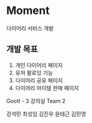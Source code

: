 # Moment
다이어리 서비스 개발

## 개발 목표

1. 개인 다이어리 페이지
2. 유저 팔로잉 기능
3. 다이어리 공유 페이지
4. 다이어리 아이템 판매 페이지

Goott - 3 강의실
Team 2

강석민
최성임
김진우
윤태근
김민영
